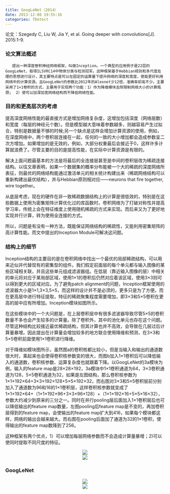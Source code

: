 ```yaml
---
title: GoogLeNet（2014）
date: 2013-12-08 19:55:16
categories: fDetect
---
```


<script type="text/javascript" src="http://cdn.mathjax.org/mathjax/latest/MathJax.js?config=default"></script>

论文：Szegedy C, Liu W, Jia Y, et al. Going deeper with convolutions[J]. 2015:1-9.

### 论文算法概述

       提出一种深度卷积神经网络框架，叫做Inception。一个典型的应用例子是22层的GoogLeNet，取得ILSVRC14中物体分类与检测冠军。这种框架基于Hebbian规则和多尺度处理的思想进行设计，其主要特点是可以在固定的运算量下提升网络的深度和宽度，使能更好利用网络中的计算资源。且GoogLeNet的参数比2012年的Alexnet少12倍，准确率却高不少。主要采用了1×1卷积的方式，主要用于实现两个功能：1）作为降维模块去除限制网络大小的计算瓶颈;  2）使可以加深加宽网络结构而不降低网络性能。

### 目的和更高层次的考虑

   提高深度网络性能的最直接方式是增加网络复杂度，这增加包括深度（网络层数）和宽度（每层的神经元个数）。但是模型越大意味着参数越多，则越容易产生过拟合，特别是数据量不够的时候;另一个缺点是这样会增加计算资源的使用，例如，在深度网络中，两个卷积层连接在一起，任何的一致的大小增加都会造成参数呈二次方增加。如果增加的是无效的，例如，大部分权重最后会接近于0，这样许多计算就浪费了。尽管主要的目的是提高性能，在实际中计算资源是有限的。

   解决上面问题最基本的方法是将最后的全连接层甚至是中间的卷积层改为稀疏连接结构。以往文章表明，如果一个数据集的概率分布能被一个大的稀疏的深度网络所表征，则最优的网络结构能通过激活单元的相关统计构建出来（稀疏网络结构可以重新构建出最优结构），并与Hebbian原则相对应——neurons that fire together, wire together。
   
   从底层考虑，现在的硬件在非一致稀疏数据结构上的计算是很低效的，特别是在这些数据上使用为密集矩阵计算优化过的库函数时。卷积网络为了打破对称性并提高学习率，传统上会在特征维度上使用随机稀疏的方式来实现。而后来又为了更好地实现并行计算，转为使用全连接的方式。

   所以，问题是有没有一种方法，既能保证网络结构的稀疏性，又能利用密集矩阵的高计算性能。而文中提出的Inception Module可解决这问题。


### 结构上的细节

   Inception结构的主要目的是在卷积网络中找出一个最优的局部稀疏结构，可以用来近似并代替现有的密集型的组件。我们假定前面层的每个单元都与输入图像的某些区域相关联，并且这些单元组成滤波器组。在低层（靠近输入图像的层）中相关的单元将对应于某局部区域，使用1×1的卷积后仍然对应着该区域，使用3×3则可以得到更大的区域对应。为了避免patch alignment的问题，Inception框架使用的滤波器大小是1×1,3×3,5×5，而这样的设计并不是必须的，更多只是为了方便。而在更高层中进行特征提取，特征的稀疏聚集程度需要增加，即3×3和5×5卷积在更高的层中应有所增加。Inception模块如图所示。

   在这些模块中的一个大问题是，在上层卷积层中有很多滤波器导致尽管5×5的卷积数量不多也会产生较多的计算量。除了卷积外，其中的池化单元也存在这个问题。尽管这种结构比较接近最优稀疏结构，但其计算也并不高效，会导致在几层过后计算量暴增。因此提出在计算量会增加较多的地方联合使用降维和预测，在3×3和5×5卷积前面使用1×1卷积进行降维。
   
   对于降维如模块图所示，虽然图a的卷积核都比较小，但是当输入和输出的通道数很大时，乘起来也会使得卷积核参数变的很大，而图b加入1×1卷积后可以降低输入的通道数，卷积核参数、运算复杂度也就跟着下降。以GoogLeNet的3a模块为例，输入的feature map是28×28×192，3a模块中1×1卷积通道为64，3×3卷积通道为128，5×5卷积通道为32，如果是左图结构，那么卷积核参数为1×1×192×64+3×3×192×128+5×5×192×32，而右图对3×3和5×5卷积层前分别加入了通道数为96和16的1×1卷积层，这样卷积核参数就变成了1×1×192×64+（1×1×192×96+3×3×96×128）+（1×1×192×16+5×5×16×32），参数大约减少到原来的三分之一。同时在并行pooling层后面加入1×1卷积层后也可以降低输出的feature map数量，左图pooling后feature map是不变的，再加卷积层得到的feature map，会使输出的feature map扩大到416，如果每个模块都这样，网络的输出会越来越大。而右图在pooling后面加了通道为32的1×1卷积，使得输出的feature map数降到了256。

   这种框架有两个优点，1）可以增加每层网络参数而不会造成计算量暴增；2)可以使同时提取不同尺度的特征。

<center><img src="{{ site.baseurl }}/images/pdDetect/googlenet1.png"></center>

<center><img src="{{ site.baseurl }}/images/pdDetect/googlenet2.png"></center>

### GoogLeNet

<center><img src="{{ site.baseurl }}/images/pdDetect/googlenet3.png"></center>

<center><img src="{{ site.baseurl }}/images/pdDetect/googlenet4.png"></center>

